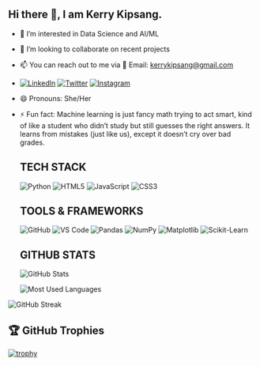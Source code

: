  ## Hi there 👋, I am Kerry Kipsang.

- 👀 I’m interested in Data Science and AI/ML
- 💞️ I’m looking to collaborate on recent projects
- 📫 You can reach out to me via 📧 Email: [kerrykipsang@gmail.com](kerrykipsang@gmail.com.com)
- [![LinkedIn](https://img.shields.io/badge/LinkedIn-blue?style=for-the-badge&logo=linkedin)](https://www.linkedin.com/in/kerry-kipsang-6a91ba32a/)
[![Twitter](https://img.shields.io/badge/Twitter-blue?style=for-the-badge&logo=twitter)](https://x.com/KipsangKerry?t=YOowjAhIRlYbEeOovA24Pw&s=09)
[![Instagram](https://img.shields.io/badge/Instagram-purple?style=for-the-badge&logo=instagram)](https://www.instagram.com/kerry.kipsang/profilecard/?igsh=MTBxajJ0am04cm05aw==)


- 😄 Pronouns: She/Her
- ⚡ Fun fact:  Machine learning is just fancy math trying to act smart, kind of like a student who didn’t study but still guesses the right answers. It learns from mistakes (just like us), except it doesn’t cry over bad grades. 


  ## TECH STACK
  ![Python](https://img.shields.io/badge/Python-blue?style=for-the-badge)
  ![HTML5](https://img.shields.io/badge/HTML5-red?style=for-the-badge)
  ![JavaScript](https://img.shields.io/badge/JavaScript-yellow?style=for-the-badge)
  ![CSS3](https://img.shields.io/badge/CSS3-blue?style=for-the-badge)


  ## TOOLS & FRAMEWORKS
  ![GitHub](https://img.shields.io/badge/GitHub-black?style=for-the-badge)
  ![VS Code](https://img.shields.io/badge/VS%20Code-blue?style=for-the-badge)
  ![Pandas](https://img.shields.io/badge/Pandas-150458?style=for-the-badge&logo=pandas)
  ![NumPy](https://img.shields.io/badge/NumPy-013243?style=for-the-badge&logo=numpy)
  ![Matplotlib](https://img.shields.io/badge/Matplotlib-%23ffffff.svg?style=for-the-badge&logo=matplotlib)
  ![Scikit-Learn](https://img.shields.io/badge/Scikit--Learn-F7931E?style=for-the-badge&logo=scikit-learn)
  

  ## GITHUB STATS
  ![GitHub Stats](https://github-readme-stats.vercel.app/api?username=kxrrym03&show_icons=true&theme=dark)

  ![Most Used Languages](https://github-readme-stats.vercel.app/api/top-langs/?username=kxrrym03&langs_count=6&theme=dark)

![GitHub Streak](https://github-readme-streak-stats.herokuapp.com/?user=kxrrym03&theme=dark)

## 🏆 GitHub Trophies
[![trophy](https://github-profile-trophy.vercel.app/?username=kxrrym03&theme=darkhub&rank=SSS,SS,S,AAA,AA,A,B,C)](https://github.com/ryo-ma/github-profile-trophy)






  

<!---
kxrrym03/kxrrym03 is a ✨ special ✨ repository because its `README.md` (this file) appears on your GitHub profile.
You can click the Preview link to take a look at your changes.
--->
